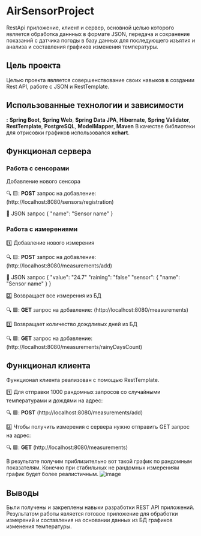 # AirSensorProject

RestApi приложение, клиент и сервер, основной целью которого является обработка даннных в формате JSON, передача и сохранение показаний с датчика погоды в базу данных для последующего изъятия и анализа и составления графиков изменения температуры.
## Цель проекта
Целью проекта является совершенствование своих навыков в создании Rest API, работе с JSON и RestTemplate.
## Использованные технологии и зависимости
**:** **Spring Boot**, **Spring Web**, **Spring Data JPA**, **Hibernate**, **Spring Validator**, **RestTemplate**, **PostgreSQL**, **ModelMapper**, **Maven**
В качестве библиотеки для отрисовки графиков использовался **xchart**.

## Функционал сервера
### Работа с сенсорами
Добавление нового сенсора

:mag: 🟨: **POST** запрос на добавление: (http://localhost:8080/sensors/registration)

:scroll: JSON запрос
{
    "name": "Sensor name"
}

### Работа с измерениями

:one: Добавление нового измерения

:mag: 🟨: **POST** запрос на добавление: (http://localhost:8080/measurements/add)

:scroll: JSON запрос
{
    "value": "24.7"
    "raining": "false"
    "sensor": {
    "name": "Sensor name"
   }
}

:two: Возвращает все измерения из БД

:mag: 🟩: **GET** запрос на добавление: (http://localhost:8080/measurements)

:three: Возвращает количество дождливых дней из БД

:mag: 🟩: **GET** запрос на добавление: (http://localhost:8080/measurements/rainyDaysCount)

## Функционал клиента

Функционал клиента реализован с помощью RestTemplate.

:one: Для отправки 1000 рандомных запросов со случайными температурами и дождями на адрес:

:mag: 🟩: **POST** (http://localhost:8080/measurements/add)

:two: Чтобы получить измерения с сервера нужно отправить GET запрос на адрес:

:mag: 🟩: **GET** (http://localhost:8080/measurements)

В результате получим приблизительно вот такой график по рандомным показателям. Конечно при стабильных не рандомных измерениям график будет более реалистичным.
![image](https://github.com/AleksandrRubsov/AirSensorProject/assets/70627203/ed3415d1-cf35-418a-bac6-3bb85d4786c2)

## Выводы
Были получены и закреплены навыки разработки REST API приложений. Результатом работы является готовое приложение для обработки измерений и составления на основании данных из БД графиков изменения температуры. 





